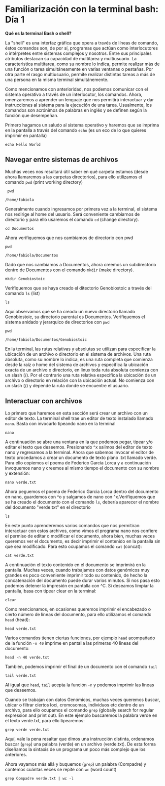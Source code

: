 # Familiarización con la terminal bash: Día 1

**Qué es la terminal Bash o shell?**

La "shell" es una interfaz gráfica que opera a través de líneas de comando, éstos comandos son, de por sí, programas que actúan como interlocutores o intérpretes entre sistemas complejos y nosotros. Entre sus principales atributos destacan su capacidad de multitarea y multiusuario. La caracteristica multitarea, como su nombre lo indica, permite realizar más de una función o tarea simultáneamente en varias ventanas o pestañas. Por otra parte el rasgo multiusuario, permite realizar distintas tareas a más de una persona en la misma terminal simultánemente.

Como mencionamos con anterioridad, nos podemos comunicar con el sistema operativo a través de un interlocutor, los comandos. Ahora, omenzaremos a aprender un lenguaje que nos permitirá interactuar y dar instrucciones al sistema para la ejecución de una tarea. Usualmente, los comandos son acrónimos de palabras en inglés y se definen según la función que desempeñan.

Primero hagamos un saludo al sistema operativo y haremos que se imprima en la pantalla a través del comando ``echo`` (es un eco de lo que quieres imprimir en pantalla)

```
echo Hello World
```


## Navegar entre sistemas de archivos

Muchas veces nos resultará útil saber en qué carpeta estamos (desde ahora llamaremos a las carpetas directorios), para ello utilizamos el comando ``pwd`` (print working directory)

```
 pwd
```
```/home/fabiola```

Generalmente cuando ingresamos por primera vez a la terminal, el sistema nos redirige al home del usuario. Será conveniente cambiarnos de directorio y para ello usaremos el comando ``cd`` (change directory).

```
cd Documentos
```

Ahora verifiquemos que nos cambiamos de directorio con pwd

```
pwd
```
```/home/fabiola/Documentos```

Dado que nos cambiamos a Documentos, ahora creemos un subdirectorio dentro de Documentos con el comando ``mkdir`` (make directory).

```
mkdir Genobiostoic
```

Verifiquemos que se haya creado el ditectorio Genobiostoic a través del comando ``ls`` (list) 

```
ls
```

Aquí observamos que se ha creado un nuevo directorio llamado Genobiostoic, su directorio parental es Documentos. Verifiquemos el sistema anidado y jerarquico de directorios con ``pwd``

```
pwd
```
```/home/fabiola/Documentos/Genobiostoic```

En la terminal, las rutas relativas y absolutas se utilizan para especificar la ubicación de un archivo o directorio en el sistema de archivos. Una ruta absoluta, como su nombre lo indica, es una ruta completa que comienza desde la raíz o home  del sistema de archivos y especifica la ubicación exacta de un archivo o directorio, en linux toda ruta absoluta comienza con un slash (/). Por el contrario una ruta relativa especifica la ubicación de un archivo o directorio en relación con la ubicación actual. No comienza con un slash (/)  y depende la ruta donde se encuentre el usuario.


## Interactuar con archivos

Lo primero que haremos en esta sección será crear un archivo con un editor de texto. La terminal shell trae un editor de texto instalado llamado ``nano``. Basta con invocarlo tipeando nano en la terminal 

```
nano
```

A continuación se abre una ventana en la que podemos pegar, tipear y/o editar el texto que deseemos. Presionando ^x salimos del editor de texto nano y regresamos a la terminal. Ahora que sabemos invocar el editor de texto procedamos a crear un documento de texto plano .txt llamado verde. Para ello copiemos el poema de Federico García Lorca y a continuación invoquemos nano y creemos al mismo tiempo el documento con su nombre y extensión:

```
nano verde.txt
```

Ahora peguemos el poema de Federico Garcia Lorca dentro del documento en nano, guardemos con ^o y salgamos de nano con ^x.Verifiquemos que se ha creado el documento con el comando ``ls``, debería aparecer el nombre del documento "verde.txt" en el directorio

```
ls
```

En este punto aprenderemos varios comandos que nos permitiran interactuar con estos archivos, como vimos el programa nano nos confiere el permiso de editar o modificar el documento, ahora bien, muchas veces queremos ver el documento, es decir imprimir el contenido en la pantalla sin que sea modificado. Para esto ocupamos el comando ``cat`` (concat):

```
cat verde.txt
```

A continuación el texto contenido en el documento se imprimirá en la pantalla. Muchas veces, cuando trabajamos con datos genómicos muy grandes es poco conveniente imprimir todo su contenido, de hecho la concatenación del documento puede durar varios minutos. Si nos pasa esto podemos detener la impresión en pantalla con ^C. Si deseamos limpiar la pantalla, basa con tipear clear en la terminal:

```
clear
```

Como mencionamos, en ocasiones queremos imprimir el encabezado o cierto número de líneas del documento, para ello utilizamos el comando ``head`` (head):

```
head verde.txt
```

Varios comandos tienen ciertas funciones, por ejemplo ``head`` acompañado de la función ``-n 40`` imprime en pantalla las primeras 40 lineas del documento:

```
head -n 40 verde.txt
```


También, podemos imprimir el final de un documento con el comando ``tail`` 

```
tail verde.txt
```

Al igual que ``head``, ``tail`` acepta la función ``-n`` y podemos imprimir las lineas que deseemos.


Cuando se trabajan con datos Genómicos, muchas veces queremos buscar, ubicar o filtrar ciertos loci, cromosomas, individuos etc dentro de un archivo, para ello ocupamos el comando ``grep`` (globally search for regular expression and print out). En este ejemplo buscaremos la palabra verde en el texto verde.txt, para ello tipearemos:

```
grep verde verde.txt
```

Aquí, vale la pena resaltar que dimos una instrucción distinta, ordenamos buscar (``grep``) una palabra (verde) en un archivo (verde.txt). De esta forma diseñamos la sintaxis de un programa un poco más complejo que los anteriores.

Ahora vayamos más allá y buquemos (``grep``) un palabra (Compadre) y contemos cuántas veces se repite con ``wc`` (word count)

```
grep Compadre verde.txt | wc -l
```
